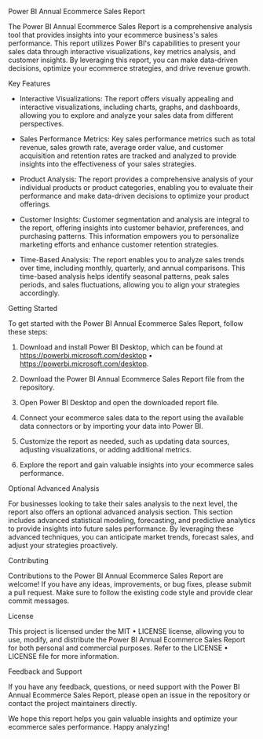 Power BI Annual Ecommerce Sales Report

The Power BI Annual Ecommerce Sales Report is a comprehensive analysis tool that provides insights into your ecommerce business's sales performance. This report utilizes Power BI's capabilities to present your sales data through interactive visualizations, key metrics analysis, and customer insights. By leveraging this report, you can make data-driven decisions, optimize your ecommerce strategies, and drive revenue growth.

Key Features

- Interactive Visualizations: The report offers visually appealing and interactive visualizations, including charts, graphs, and dashboards, allowing you to explore and analyze your sales data from different perspectives.

- Sales Performance Metrics: Key sales performance metrics such as total revenue, sales growth rate, average order value, and customer acquisition and retention rates are tracked and analyzed to provide insights into the effectiveness of your sales strategies.

- Product Analysis: The report provides a comprehensive analysis of your individual products or product categories, enabling you to evaluate their performance and make data-driven decisions to optimize your product offerings.

- Customer Insights: Customer segmentation and analysis are integral to the report, offering insights into customer behavior, preferences, and purchasing patterns. This information empowers you to personalize marketing efforts and enhance customer retention strategies.

- Time-Based Analysis: The report enables you to analyze sales trends over time, including monthly, quarterly, and annual comparisons. This time-based analysis helps identify seasonal patterns, peak sales periods, and sales fluctuations, allowing you to align your strategies accordingly.

Getting Started

To get started with the Power BI Annual Ecommerce Sales Report, follow these steps:

1. Download and install Power BI Desktop, which can be found at https://powerbi.microsoft.com/desktop • https://powerbi.microsoft.com/desktop.

2. Download the Power BI Annual Ecommerce Sales Report file from the repository.

3. Open Power BI Desktop and open the downloaded report file.

4. Connect your ecommerce sales data to the report using the available data connectors or by importing your data into Power BI.

5. Customize the report as needed, such as updating data sources, adjusting visualizations, or adding additional metrics.

6. Explore the report and gain valuable insights into your ecommerce sales performance.

Optional Advanced Analysis

For businesses looking to take their sales analysis to the next level, the report also offers an optional advanced analysis section. This section includes advanced statistical modeling, forecasting, and predictive analytics to provide insights into future sales performance. By leveraging these advanced techniques, you can anticipate market trends, forecast sales, and adjust your strategies proactively.

Contributing

Contributions to the Power BI Annual Ecommerce Sales Report are welcome! If you have any ideas, improvements, or bug fixes, please submit a pull request. Make sure to follow the existing code style and provide clear commit messages.

License

This project is licensed under the MIT • LICENSE license, allowing you to use, modify, and distribute the Power BI Annual Ecommerce Sales Report for both personal and commercial purposes. Refer to the LICENSE • LICENSE file for more information.

Feedback and Support

If you have any feedback, questions, or need support with the Power BI Annual Ecommerce Sales Report, please open an issue in the repository or contact the project maintainers directly.

We hope this report helps you gain valuable insights and optimize your ecommerce sales performance. Happy analyzing!
